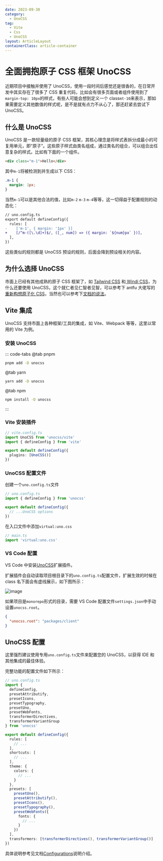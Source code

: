 ```yaml
---
date: 2023-09-30
category:
  - UnoCSS
tag:
  - Vite
  - Css
  - UnoCSS
layout: ArticleLayout
containerClass: article-container
---
```


# 全面拥抱原子 CSS 框架 UnoCSS

近期项目中接触并使用了 UnoCSS，使用一段时间后感觉还是很香的，在日常开发中其实存在了很多了 CSS 重复代码，比如会有很多页面或者组件使用到了`margin-top: 10px`的样式，有些人可能会想到定义一个 class`mt-10`来表示，那如果需要定义其他数值的样式呢，是不是就有点力不从心了，那还赶紧去尝试下 UnoCSS。

<!-- more -->

## 什么是 UnoCSS

UnoCSS 是一款轻量级的原子 CSS 框架，其核心理念是将样式表拆分成最小的可复用单元，即“原子”。这些原子样式由类名组成，通过类名的组合，可以组合出任意复杂的样式。比如有下面的一个组件。

```html
<div class="m-1">Hello</div>
```

其中`m-1`将被检测到并生成以下 CSS：

```css
.m-1 {
  margin: 1px;
}
```

当然`m-1`可以是其他合法的值，比如`m-2` `m-3` `m-4`等等，这一切得益于配置规则的动态化：

```diff
// uno.config.ts
export default defineConfig({
  rules: [
-    ['m-1', { margin: '1px' }]
+    [/^m-([\.\d]+)$/, ([_, num]) => ({ margin: `${num}px` })],
  ],
})
```

这些类似的规则都是 UnoCSS 预设的规则，后面会降到预设相关的内容。

## 为什么选择 UnoCSS

市面上已经有其他成熟的原子 CSS 框架了，如 [Tailwind CSS](https://tailwindcss.com/) 和[ Windi CSS](https://windicss.org/)，为什么还要使用 UnoCSS，这个就仁者见仁智者见智，可以参考下 antfu 大佬写的[重新构想原子化 CSS](https://antfu.me/posts/reimagine-atomic-css-zh)，当然也可以参考下[文档的说法](https://unocss.dev/guide/why)。

## Vite 集成

UnoCSS 支持市面上各种框架/工具的集成，如 Vite、Webpack 等等，这里以常用的 Vite 为例。

### 安装 UnoCSS

::: code-tabs
@tab pnpm

```bash
pnpm add -D unocss
```

@tab yarn

```bash
yarn add -D unocss
```

@tab npm

```bash
npm install -D unocss
```

:::

### Vite 安装插件

```ts
// vite.config.ts
import UnoCSS from 'unocss/vite'
import { defineConfig } from 'vite'

export default defineConfig({
  plugins: [UnoCSS()]
})
```

### UnoCSS 配置文件

创建一个`uno.config.ts`文件

```ts
// uno.config.ts
import { defineConfig } from 'unocss'

export default defineConfig({
  // ...UnoCSS options
})
```

在入口文件中添加`virtual:uno.css`

```ts
// main.ts
import 'virtual:uno.css'
```

### VS Code 配置

VS Code 中安装[UnoCSS](https://marketplace.visualstudio.com/items?itemName=antfu.unocss)扩展插件。

扩展插件会自动读取项目根目录下的`uno.config.ts`配置文件，扩展生效的时候在 class 名下面会有虚线展示，如下图所示：

![image](https://image.liubing.me/i/2023/09/30/651811c22b9ef.png)

如果项目是`monorepo`形式的目录，需要 VS Code 配置文件`settings.json`中手动设置`unocss.root`。

```json
{
  "unocss.root": "packages/client"
}
```

## UnoCSS 配置

这里强烈建议使用专用`uno.config.ts`文件来配置您的 UnoCSS，以获得 IDE 和其他集成的最佳体验。

完整功能的配置文件如下所示：

```ts
// uno.config.ts
import {
  defineConfig,
  presetAttributify,
  presetIcons,
  presetTypography,
  presetUno,
  presetWebFonts,
  transformerDirectives,
  transformerVariantGroup
} from 'unocss'

export default defineConfig({
  rules: [
    // ...
  ],
  shortcuts: [
    // ...
  ],
  theme: {
    colors: {
      // ...
    }
  },
  presets: [
    presetUno(),
    presetAttributify(),
    presetIcons(),
    presetTypography(),
    presetWebFonts({
      fonts: {
        // ...
      }
    })
  ],
  transformers: [transformerDirectives(), transformerVariantGroup()]
})
```

具体说明参考见文档[Configurations](https://unocss.dev/config/)说明介绍。
